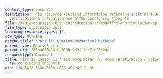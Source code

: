 ```yaml
---
content_type: resource
description: This resource contains information regarding a bit more solar PV, some
  verification & validation and a few concluding thoughts.
file: /media/courses/3-021j-introduction-to-modeling-and-simulation-spring-2012/ff4d50f5160b3f00e813a91e4f1fde3c_MIT3_021JS11_L11.pdf
file_type: application/pdf
learning_resource_types: []
ocw_type: OCWFile
parent_title: 'Part II: Quantum Mechanical Methods'
parent_type: CourseSection
parent_uid: 585ba666-0810-835b-9d9f-1ec7fe05b24e
resourcetype: Document
title: Part II Lesson 11 A bit more solar PV, some verification & validation and a
  few concluding thoughts
uid: ff4d50f5-160b-3f00-e813-a91e4f1fde3c
---
```

